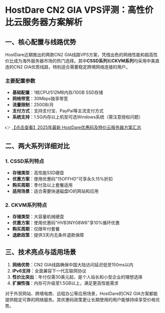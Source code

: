# HostDare CN2 GIA VPS评测：高性价比云服务器方案解析

## 一、核心配置与线路优势

HostDare近期推出的两款CN2 GIA线路VPS方案，凭借出色的网络性能和超高性价比成为海外服务器市场的热门选择。其中**CSSD系列**和**CKVM系列**均采用中美直连的CN2 GIA优质线路，特别适合需要稳定跨境网络连接的用户。

### 主要配置参数
- **基础配置**：1核CPU/512MB内存/10GB SSD存储
- **网络带宽**：30Mbps独享带宽
- **流量限制**：250GB/月
- **支付方式**：支持支付宝、PayPal等主流支付方式
- **系统支持**：1.5G内存以上机型可选Windows系统（需注意授权问题）

👉 [【点击查看】2025年最新 HostDare优惠码及特价云服务器方案汇总](https://bit.ly/hostdare)

## 二、两大系列详细对比

### 1. CSSD系列特点
- **存储类型**：高性能SSD硬盘
- **优惠方案**：使用优惠码"15OFFHD"可享永久15%折扣
- **购买周期**：季付及以上套餐适用
- **适用场景**：适合需要快速磁盘IO的网站和应用

### 2. CKVM系列特点
- **存储类型**：大容量机械硬盘
- **优惠方案**：使用优惠码"HVB3NY08W6"享10%循环优惠
- **购买周期**：仅限年付套餐
- **退款政策**：提供3天内无条件退款保障

## 三、技术亮点与适用场景

1. **网络优势**：CN2 GIA线路确保中国大陆访问延迟低至150ms以内
2. **IPv6支持**：全面兼容下一代互联网协议
3. **性价比突出**：年付仅需30美元起，是个人站长和小型企业的理想选择
4. **扩展性强**：内存可升级至1.5GB以上，满足更高性能需求

对于外贸网站、跨境电商、远程办公等应用场景，HostDare的CN2 GIA方案都能提供稳定可靠的网络服务。其优惠码政策更让长期使用的用户能够持续享受价格优势。